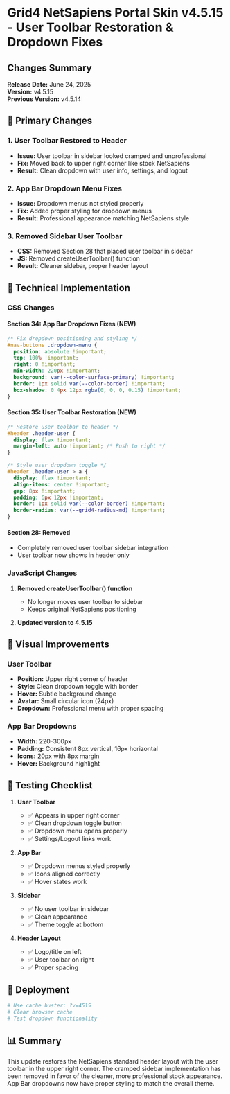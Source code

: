 # Grid4 NetSapiens Portal Skin v4.5.15 - User Toolbar Restoration & Dropdown Fixes

## Changes Summary
**Release Date:** June 24, 2025  
**Version:** v4.5.15  
**Previous Version:** v4.5.14  

## 🎯 Primary Changes

### 1. **User Toolbar Restored to Header**
- **Issue:** User toolbar in sidebar looked cramped and unprofessional
- **Fix:** Moved back to upper right corner like stock NetSapiens
- **Result:** Clean dropdown with user info, settings, and logout

### 2. **App Bar Dropdown Menu Fixes**
- **Issue:** Dropdown menus not styled properly
- **Fix:** Added proper styling for dropdown menus
- **Result:** Professional appearance matching NetSapiens style

### 3. **Removed Sidebar User Toolbar**
- **CSS:** Removed Section 28 that placed user toolbar in sidebar
- **JS:** Removed createUserToolbar() function
- **Result:** Cleaner sidebar, proper header layout

## 📝 Technical Implementation

### CSS Changes

#### Section 34: App Bar Dropdown Fixes (NEW)
```css
/* Fix dropdown positioning and styling */
#nav-buttons .dropdown-menu {
  position: absolute !important;
  top: 100% !important;
  right: 0 !important;
  min-width: 220px !important;
  background: var(--color-surface-primary) !important;
  border: 1px solid var(--color-border) !important;
  box-shadow: 0 4px 12px rgba(0, 0, 0, 0.15) !important;
}
```

#### Section 35: User Toolbar Restoration (NEW)
```css
/* Restore user toolbar to header */
#header .header-user {
  display: flex !important;
  margin-left: auto !important; /* Push to right */
}

/* Style user dropdown toggle */
#header .header-user > a {
  display: flex !important;
  align-items: center !important;
  gap: 8px !important;
  padding: 6px 12px !important;
  border: 1px solid var(--color-border) !important;
  border-radius: var(--grid4-radius-md) !important;
}
```

#### Section 28: Removed
- Completely removed user toolbar sidebar integration
- User toolbar now shows in header only

### JavaScript Changes

1. **Removed createUserToolbar() function**
   - No longer moves user toolbar to sidebar
   - Keeps original NetSapiens positioning

2. **Updated version to 4.5.15**

## 🎨 Visual Improvements

### User Toolbar
- **Position:** Upper right corner of header
- **Style:** Clean dropdown toggle with border
- **Hover:** Subtle background change
- **Avatar:** Small circular icon (24px)
- **Dropdown:** Professional menu with proper spacing

### App Bar Dropdowns
- **Width:** 220-300px
- **Padding:** Consistent 8px vertical, 16px horizontal
- **Icons:** 20px with 8px margin
- **Hover:** Background highlight

## 🧪 Testing Checklist

1. **User Toolbar**
   - ✅ Appears in upper right corner
   - ✅ Clean dropdown toggle button
   - ✅ Dropdown menu opens properly
   - ✅ Settings/Logout links work

2. **App Bar**
   - ✅ Dropdown menus styled properly
   - ✅ Icons aligned correctly
   - ✅ Hover states work

3. **Sidebar**
   - ✅ No user toolbar in sidebar
   - ✅ Clean appearance
   - ✅ Theme toggle at bottom

4. **Header Layout**
   - ✅ Logo/title on left
   - ✅ User toolbar on right
   - ✅ Proper spacing

## 🚀 Deployment

```bash
# Use cache buster: ?v=4515
# Clear browser cache
# Test dropdown functionality
```

## 📊 Summary

This update restores the NetSapiens standard header layout with the user toolbar in the upper right corner. The cramped sidebar implementation has been removed in favor of the cleaner, more professional stock appearance. App Bar dropdowns now have proper styling to match the overall theme.